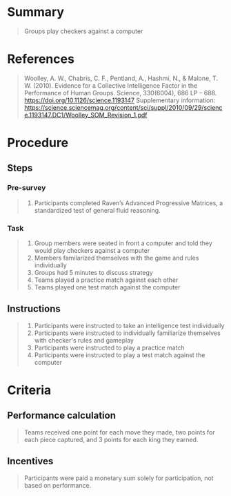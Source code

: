 # Summary
> Groups play checkers against a computer

# References
> Woolley, A. W., Chabris, C. F., Pentland, A., Hashmi, N., & Malone, T. W. (2010). Evidence for a Collective Intelligence Factor in the Performance of Human Groups. Science, 330(6004), 686 LP – 688. https://doi.org/10.1126/science.1193147
> Supplementary information: https://science.sciencemag.org/content/sci/suppl/2010/09/29/science.1193147.DC1/Woolley_SOM_Revision_1.pdf

# Procedure
## Steps
### Pre-survey
>1. Participants completed Raven’s Advanced Progressive Matrices, a standardized test of general fluid reasoning. 

### Task
> 1. Group members were seated in front a computer and told they would play checkers against a computer
> 2. Members familarized themselves with the game and rules individually
> 3. Groups had 5 minutes to discuss strategy
> 4. Teams played a practice match against each other
> 5. Teams played one test match against the computer

## Instructions
> 1. Participants were instructed to take an intelligence test individually
> 2. Participants were instructed to individually familiarize themselves with checker's rules and gameplay
> 3. Participants were instructed to play a practice match
> 4. Participants were instructed to play a test match against the computer

# Criteria
## Performance calculation
> Teams received one point for each move they made, two points for each piece captured, and 3 points for each king they earned.  

## Incentives
> Participants were paid a monetary sum solely for participation, not based on performance.
